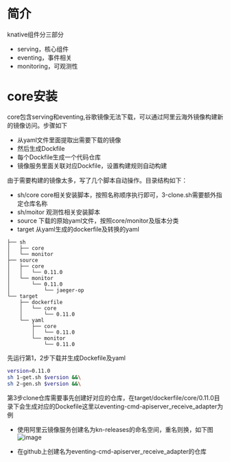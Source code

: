 # 简介
knative组件分三部分
- serving，核心组件
- eventing，事件相关
- monitoring，可观测性

# core安装
core包含serving和eventing,谷歌镜像无法下载，可以通过阿里云海外镜像构建新的镜像访问。步骤如下
- 从yaml文件里面提取出需要下载的镜像
- 然后生成Dockfile
- 每个Dockfile生成一个代码仓库
- 镜像服务里面关联对应Dockfile，设置构建规则自动构建

由于需要构建的镜像太多，写了几个脚本自动操作。目录结构如下：

- sh/core core相关安装脚本，按照名称顺序执行即可，3-clone.sh需要额外指定仓库名称
- sh/moitor 观测性相关安装脚本
- source 下载的原始yaml文件，按照core/monitor及版本分类
- target 从yaml生成的dockerfile及转换的yaml
```
├── sh
│   ├── core
│   └── monitor
├── source
│   ├── core
│   │   └── 0.11.0
│   └── monitor
│       └── 0.11.0
│           └── jaeger-op
└── target
    ├── dockerfile
    │   └── core
    │       └── 0.11.0
    └── yaml
        ├── core
        │   └── 0.11.0
        └── monitor
            └── 0.11.0
```
先运行第1，2步下载并生成Dockefile及yaml
```bash
version=0.11.0
sh 1-get.sh $version &&\
sh 2-gen.sh $version &&\
```
第3步clone仓库需要事先创建好对应的仓库，在target/dockerfile/core/0.11.0目录下会生成对应的Dockefile这里以eventing-cmd-apiserver_receive_adapter为例
- 使用阿里云镜像服务创建名为kn-releases的命名空间，重名则换，如下图
![image](http://github.com/ysjjovo/knative-tutorial/raw/v0.11.0/images/create-namespace.png)


- 在github上创建名为eventing-cmd-apiserver_receive_adapter的仓库
